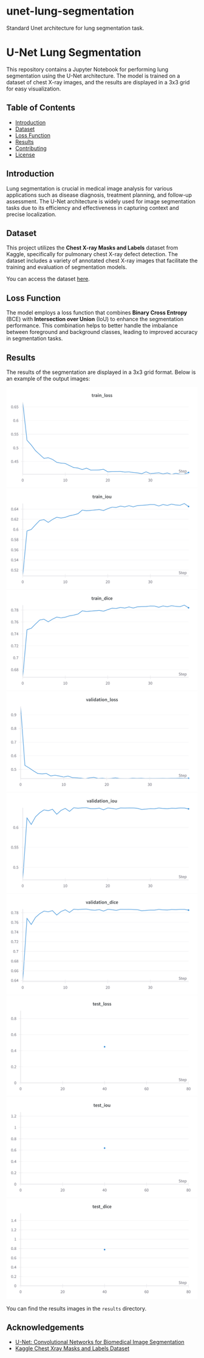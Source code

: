 # unet-lung-segmentation
Standard Unet architecture for lung segmentation task.


# U-Net Lung Segmentation

This repository contains a Jupyter Notebook for performing lung segmentation using the U-Net architecture. The model is trained on a dataset of chest X-ray images, and the results are displayed in a 3x3 grid for easy visualization.

## Table of Contents

- [Introduction](#introduction)
- [Dataset](#dataset)
- [Loss Function](#loss-function)
- [Results](#results)
- [Contributing](#contributing)
- [License](#license)

## Introduction

Lung segmentation is crucial in medical image analysis for various applications such as disease diagnosis, treatment planning, and follow-up assessment. The U-Net architecture is widely used for image segmentation tasks due to its efficiency and effectiveness in capturing context and precise localization.

## Dataset

This project utilizes the **Chest X-ray Masks and Labels** dataset from Kaggle, specifically for pulmonary chest X-ray defect detection. The dataset includes a variety of annotated chest X-ray images that facilitate the training and evaluation of segmentation models.

You can access the dataset [here](https://www.kaggle.com/datasets/nikhilpandey360/chest-xray-masks-and-labels).

## Loss Function

The model employs a loss function that combines **Binary Cross Entropy** (BCE) with **Intersection over Union** (IoU) to enhance the segmentation performance. This combination helps to better handle the imbalance between foreground and background classes, leading to improved accuracy in segmentation tasks.

## Results

The results of the segmentation are displayed in a 3x3 grid format. Below is an example of the output images:

![Image 1](./results/train_loss.png) ![Image 2](./results/train_iou.png) ![Image 3](./results/train_dice.png)  
![Image 4](./results/validation_loss.png) ![Image 5](./results/validation_iou.png) ![Image 6](./results/validation_dice.png)  
![Image 7](./results/test_loss.png) ![Image 8](./results/test_iou.png) ![Image 9](./results/test_dice.png)

You can find the results images in the `results` directory.



## Acknowledgements

- [U-Net: Convolutional Networks for Biomedical Image Segmentation](https://arxiv.org/abs/1505.04597)
- [Kaggle Chest Xray Masks and Labels Dataset](https://www.kaggle.com/datasets/nikhilpandey360/chest-xray-masks-and-labels)

